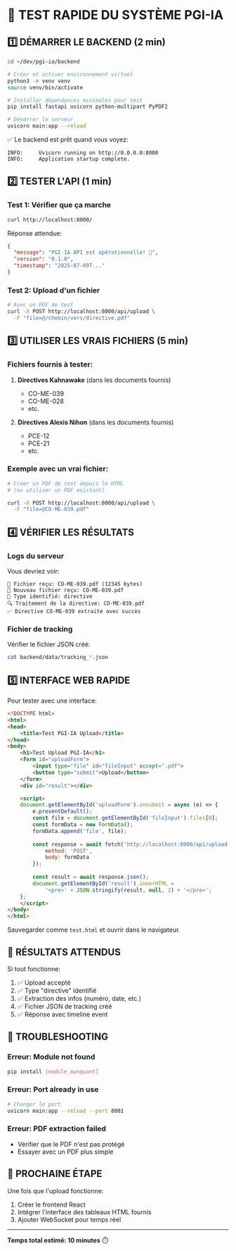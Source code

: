 # 🧪 TEST RAPIDE DU SYSTÈME PGI-IA

## 1️⃣ DÉMARRER LE BACKEND (2 min)

```bash
cd ~/dev/pgi-ia/backend

# Créer et activer environnement virtuel
python3 -m venv venv
source venv/bin/activate

# Installer dépendances minimales pour test
pip install fastapi uvicorn python-multipart PyPDF2

# Démarrer le serveur
uvicorn main:app --reload
```

✅ Le backend est prêt quand vous voyez:
```
INFO:     Uvicorn running on http://0.0.0.0:8000
INFO:     Application startup complete.
```

## 2️⃣ TESTER L'API (1 min)

### Test 1: Vérifier que ça marche
```bash
curl http://localhost:8000/
```

Réponse attendue:
```json
{
  "message": "PGI-IA API est opérationnelle! 🚀",
  "version": "0.1.0",
  "timestamp": "2025-07-09T..."
}
```

### Test 2: Upload d'un fichier
```bash
# Avec un PDF de test
curl -X POST http://localhost:8000/api/upload \
  -F "file=@/chemin/vers/directive.pdf"
```

## 3️⃣ UTILISER LES VRAIS FICHIERS (5 min)

### Fichiers fournis à tester:
1. **Directives Kahnawake** (dans les documents fournis)
   - CO-ME-039
   - CO-ME-028
   - etc.

2. **Directives Alexis Nihon** (dans les documents fournis)
   - PCE-12
   - PCE-21
   - etc.

### Exemple avec un vrai fichier:
```bash
# Créer un PDF de test depuis le HTML
# (ou utiliser un PDF existant)

curl -X POST http://localhost:8000/api/upload \
  -F "file=@CO-ME-039.pdf"
```

## 4️⃣ VÉRIFIER LES RÉSULTATS

### Logs du serveur
Vous devriez voir:
```
📁 Fichier reçu: CO-ME-039.pdf (12345 bytes)
🎯 Nouveau fichier reçu: CO-ME-039.pdf
📁 Type identifié: directive
🔍 Traitement de la directive: CO-ME-039.pdf
✅ Directive CO-ME-039 extraite avec succès
```

### Fichier de tracking
Vérifier le fichier JSON créé:
```bash
cat backend/data/tracking_*.json
```

## 5️⃣ INTERFACE WEB RAPIDE

Pour tester avec une interface:

```html
<!DOCTYPE html>
<html>
<head>
    <title>Test PGI-IA Upload</title>
</head>
<body>
    <h1>Test Upload PGI-IA</h1>
    <form id="uploadForm">
        <input type="file" id="fileInput" accept=".pdf">
        <button type="submit">Upload</button>
    </form>
    <div id="result"></div>

    <script>
    document.getElementById('uploadForm').onsubmit = async (e) => {
        e.preventDefault();
        const file = document.getElementById('fileInput').files[0];
        const formData = new FormData();
        formData.append('file', file);
        
        const response = await fetch('http://localhost:8000/api/upload', {
            method: 'POST',
            body: formData
        });
        
        const result = await response.json();
        document.getElementById('result').innerHTML = 
            '<pre>' + JSON.stringify(result, null, 2) + '</pre>';
    };
    </script>
</body>
</html>
```

Sauvegarder comme `test.html` et ouvrir dans le navigateur.

## 🎯 RÉSULTATS ATTENDUS

Si tout fonctionne:
1. ✅ Upload accepté
2. ✅ Type "directive" identifié
3. ✅ Extraction des infos (numéro, date, etc.)
4. ✅ Fichier JSON de tracking créé
5. ✅ Réponse avec timeline event

## 🐛 TROUBLESHOOTING

### Erreur: Module not found
```bash
pip install [module_manquant]
```

### Erreur: Port already in use
```bash
# Changer le port
uvicorn main:app --reload --port 8001
```

### Erreur: PDF extraction failed
- Vérifier que le PDF n'est pas protégé
- Essayer avec un PDF plus simple

## 🚀 PROCHAINE ÉTAPE

Une fois que l'upload fonctionne:
1. Créer le frontend React
2. Intégrer l'interface des tableaux HTML fournis
3. Ajouter WebSocket pour temps réel

---

**Temps total estimé: 10 minutes** ⏱️